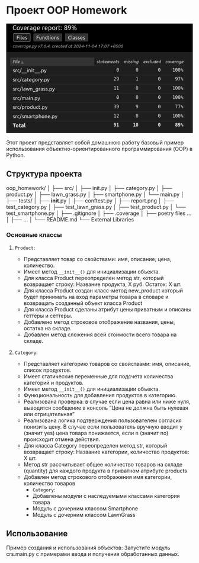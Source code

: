 # Проект OOP Homework
![Image alt](tests/report.png)

Этот проект представляет собой домашнюю работу базовый пример использования объектно-ориентированного программирования (OOP) в Python.

## Структура проекта
oop_homework/ 
│ ├── src/ 
│ ├── init.py 
│ ├── category.py
│ ├── product.py
│ ├── lawn_grass.py 
│ ├── smartphone.py 
│ └── main.py 
│ ├── tests/ 
│ ├── __init__.py
│ ├── conftest.py
│ ├── report.png
│ ├── test_category.py
│ ├── test_lawn_grass.py
│ ├── test_product.py 
│ └── test_smartphone.py 
│ ├── .gitignore
│ ├── .coverage
│ ├── poetry files ...
│ ├── ...
│ └── README.md
└── External Libraries

### Основные классы

1. `Product`:
   - Представляет товар со свойствами: имя, описание, цена, количество.
   - Имеет метод `__init__()` для инициализации объекта.
   - Для класса Product переопределен метод str, который возвращает строку: Название продукта, X руб. Остаток: X шт.
   - Для класса Product создан класс-метод new_product который 
   будет принимать на вход параметры товара в словаре и возвращать созданный объект класса Product
   - Для класса Product сделаны атрибут цены приватным и описаны геттеры и сеттеры.
   - Добавлено метод строковое отображение названия, цены, остатка на складе.
   - Добавлен метод сложения всей стоимости всего товара на складе.

2. `Category`:
   - Представляет категорию товаров со свойствами: имя, описание, список продуктов.
   - Имеет статические переменные для подсчета количества категорий и продуктов.
   - Имеет метод `__init__()` для инициализации объекта.
   - Функциональность для добавления продуктов в категорию.
   - Реализована проверка: в случае если цена равна или ниже нуля, выводится сообщение в консоль “Цена не должна быть нулевая или отрицательная” 
   - Реализована логика подтверждения пользователем согласия понизить цену. В случае если пользователь вручную вводит y (значит yes) цена товара понижается, если n (значит no) происходит отмена действия. 
   - Для класса Category переопределен метод str, который возвращает строку: Название категории, количество продуктов: X шт. 
   - Метод str рассчитывает общее количество товаров на складе (quantity) для каждого продукта в приватном атрибуте products
   - Добавлен метод строкового отображения имя категории, количество товаров
     - `Category`:
     - Добавлены модули с наследуемыми классами категория товара
     - Модуль с дочерним классом Smartphone
     - Модуль с дочерним классом LawnGrass

## Использование

Пример создания и использования объектов:
Запустите модуль crs.main.py с примерами ввода и получения обработанных данных.